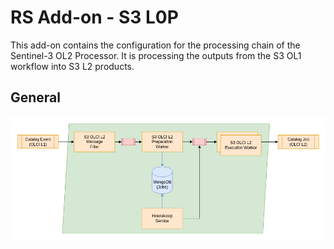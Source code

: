 # RS Add-on - S3 L0P

This add-on contains the configuration for the processing chain of the Sentinel-3 OL2 Processor. It is processing the outputs from the S3 OL1 workflow into S3 L2 products.

## General

![overview](./media/overview.png "Overview")

